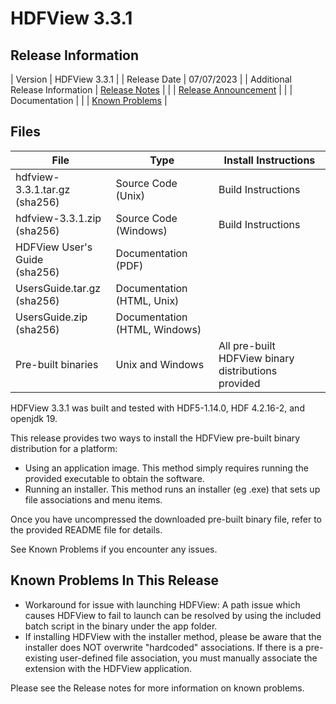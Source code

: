 # HDFView 3.3.1

## Release Information

| Version | HDFView 3.3.1 |
| Release Date | 07/07/2023 |
| Additional Release Information | [Release Notes](https://github.com/HDFGroup/hdf5/blob/hdf5_1_14_3/release_docs/RELEASE.txt) |
| | [Release Announcement](https://www.hdfgroup.org/2023/04/release-of-hdfview-3-3-0-newsletter-193/) | 
| | Documentation | 
| | [Known Problems](#known-problems-in-this-release) |

## Files 

| File | Type | Install Instructions |
| ---- | ---- | ---- | 
| hdfview-3.3.1.tar.gz <br> (sha256) | Source Code (Unix) | Build Instructions | 
| hdfview-3.3.1.zip <br> (sha256)	| Source Code	(Windows) | Build Instructions | 
| HDFView User's Guide <br> (sha256) | Documentation (PDF) | | 
| UsersGuide.tar.gz <br> (sha256) | Documentation (HTML, Unix) | | 
| UsersGuide.zip <br> (sha256) | Documentation (HTML, Windows) | | |
| Pre-built binaries | Unix and Windows | All pre-built HDFView binary distributions provided

HDFView 3.3.1 was built and tested with HDF5-1.14.0, HDF 4.2.16-2, and openjdk 19. 

This release provides two ways to install the HDFView pre-built binary distribution for a platform:
* Using an application image. This method simply requires running the provided executable to obtain the software.
* Running an installer. This method runs an installer (eg .exe) that sets up file associations and menu items.

Once you have uncompressed the downloaded pre-built binary file, refer to the provided README file for details.

See Known Problems if you encounter any issues.

## Known Problems In This Release

* Workaround for issue with launching HDFView: A path issue which causes HDFView to fail to launch can be resolved by using the included batch script in the binary under the app folder.
* If installing HDFView with the installer method, please be aware that the installer does NOT overwrite "hardcoded" associations.  If there is a pre-existing user-defined file association, you must manually associate the extension with the HDFView application.

Please see the Release notes for more information on known problems.
